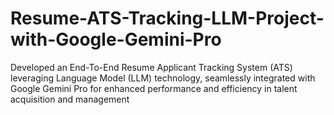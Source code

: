 # Resume-ATS-Tracking-LLM-Project-with-Google-Gemini-Pro
Developed an End-To-End Resume Applicant Tracking System (ATS) leveraging Language Model (LLM) technology, seamlessly integrated with Google Gemini Pro for enhanced performance and efficiency in talent acquisition and management
